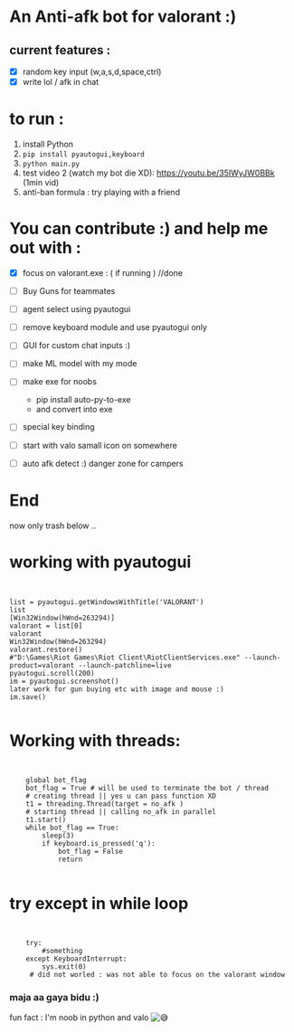# An Anti-afk bot for valorant :)

## current features :

* [X] random key input  (w,a,s,d,space,ctrl)
* [X] write lol / afk in chat

# to run :

1) install Python
2) ```pip install pyautogui,keyboard```
3) ```python main.py```
4) test video 2 (watch my bot die XD): https://youtu.be/35IWyJW0BBk (1min vid)
5) anti-ban formula : try playing with a friend

# You can contribute :) and help me out with   :

* [X] focus on valorant.exe : ( if running ) //done
* [ ] Buy Guns for teammates 


* [ ] agent select using pyautogui
* [ ] remove keyboard module and use pyautogui only
* [ ] GUI for custom chat inputs :)
* [ ] make ML model with my mode
* [ ] make exe for noobs
    * pip install auto-py-to-exe
    * and convert into exe
* [ ] special key binding
* [ ] start with valo samall icon on somewhere
* [ ] auto afk detect :) danger zone for campers

# End

now only trash below ..

# working with pyautogui
<pre lang="python"><code>

list = pyautogui.getWindowsWithTitle('VALORANT')
list
[Win32Window(hWnd=263294)]
valorant = list[0]
valorant
Win32Window(hWnd=263294)
valorant.restore()
#"D:\Games\Riot Games\Riot Client\RiotClientServices.exe" --launch-product=valorant --launch-patchline=live
pyautogui.scroll(200)
im = pyautogui.screenshot()
later work for gun buying etc with image and mouse :)
im.save()

</code></pre>

# Working with threads: 

<pre lang="python"><code>

    global bot_flag 
    bot_flag = True # will be used to terminate the bot / thread
    # creating thread || yes u can pass function XD
    t1 = threading.Thread(target = no_afk ) 
    # starting thread || calling no_afk in parallel
    t1.start()
    while bot_flag == True:
        sleep(3)
        if keyboard.is_pressed('q'):
            bot_flag = False
            return
            
</code></pre>

# try except in while loop

<pre lang="python"><code>

    try:
        #something
    except KeyboardInterrupt:
        sys.exit(0)
     # did not worled : was not able to focus on the valorant window       
</code></pre>
### maja aa gaya bidu :)

fun fact : I'm noob in python and valo ![😅](https://static.xx.fbcdn.net/images/emoji.php/v9/tac/1.5/16/1f605.png)
<!--  I did it for fun project-->
